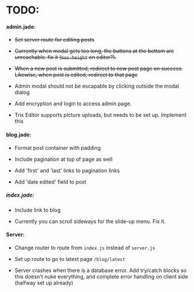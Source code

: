 # TODO:

#### admin.jade:

* ~~Set server route for editing posts~~

* ~~Currently when modal gets too long, the buttons at the bottom are unreachable. fix it (`max-height` on editor?).~~

* ~~When a new post is submitted, redirect to new post page on success. Likewise, when post is edited, redirect to that page~~

* Admin modal should not be escapable by clicking outside the modal dialog

* Add encryption and login to access admin page.

* Trix Editor supports picture uploads, but needs to be set up. Implement this




#### blog.jade:

* Format post container with padding

* Include pagination at top of page as well

* Add 'first' and 'last' links to pagination links

* Add 'date edited' field to post


##### index.jade:

* Include link to blog

* Currently you can scroll sideways for the slide-up menu. Fix it.


#### Server:

* Change router to route from `index.js` instead of `server.js`

* Set up route to go to latest page `/blog/latest`

* Server crashes when there is a database error. Add try/catch blocks so this doesn't nuke everything, and complete error handling on client side (halfway set up already)
